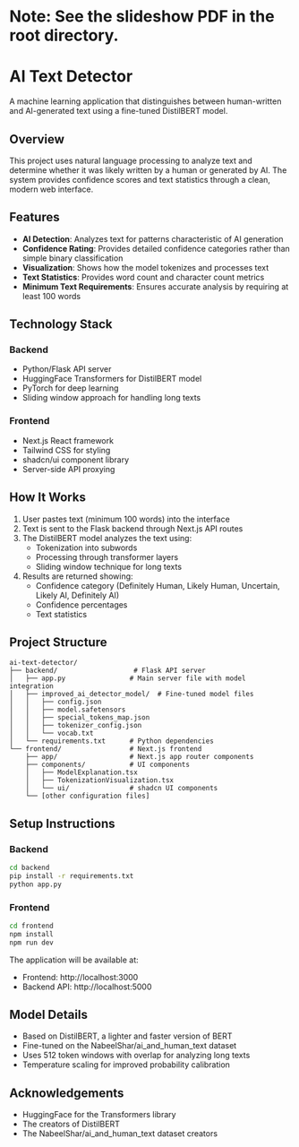 # Note: See the slideshow PDF in the root directory. 


# AI Text Detector

A machine learning application that distinguishes between human-written and AI-generated text using a fine-tuned DistilBERT model.

## Overview

This project uses natural language processing to analyze text and determine whether it was likely written by a human or generated by AI. The system provides confidence scores and text statistics through a clean, modern web interface.

## Features

- **AI Detection**: Analyzes text for patterns characteristic of AI generation
- **Confidence Rating**: Provides detailed confidence categories rather than simple binary classification
- **Visualization**: Shows how the model tokenizes and processes text
- **Text Statistics**: Provides word count and character count metrics
- **Minimum Text Requirements**: Ensures accurate analysis by requiring at least 100 words

## Technology Stack

### Backend
- Python/Flask API server
- HuggingFace Transformers for DistilBERT model
- PyTorch for deep learning
- Sliding window approach for handling long texts

### Frontend
- Next.js React framework
- Tailwind CSS for styling
- shadcn/ui component library
- Server-side API proxying

## How It Works

1. User pastes text (minimum 100 words) into the interface
2. Text is sent to the Flask backend through Next.js API routes
3. The DistilBERT model analyzes the text using:
   - Tokenization into subwords
   - Processing through transformer layers
   - Sliding window technique for long texts
4. Results are returned showing:
   - Confidence category (Definitely Human, Likely Human, Uncertain, Likely AI, Definitely AI)
   - Confidence percentages
   - Text statistics

## Project Structure

```
ai-text-detector/
├── backend/                   # Flask API server
│   ├── app.py                # Main server file with model integration
│   ├── improved_ai_detector_model/  # Fine-tuned model files
│   │   ├── config.json
│   │   ├── model.safetensors
│   │   ├── special_tokens_map.json
│   │   ├── tokenizer_config.json
│   │   └── vocab.txt
│   └── requirements.txt      # Python dependencies
└── frontend/                 # Next.js frontend
    ├── app/                  # Next.js app router components
    ├── components/           # UI components
    │   ├── ModelExplanation.tsx
    │   ├── TokenizationVisualization.tsx
    │   └── ui/               # shadcn UI components
    └── [other configuration files]
```

## Setup Instructions

### Backend
```bash
cd backend
pip install -r requirements.txt
python app.py
```

### Frontend
```bash
cd frontend
npm install
npm run dev
```

The application will be available at:
- Frontend: http://localhost:3000
- Backend API: http://localhost:5000

## Model Details

- Based on DistilBERT, a lighter and faster version of BERT
- Fine-tuned on the NabeelShar/ai_and_human_text dataset
- Uses 512 token windows with overlap for analyzing long texts
- Temperature scaling for improved probability calibration

## Acknowledgements

- HuggingFace for the Transformers library
- The creators of DistilBERT
- The NabeelShar/ai_and_human_text dataset creators
